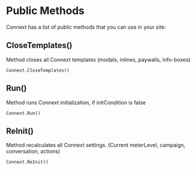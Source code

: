 # Public Methods
Connext has a list of public methods that you can use in your site:

## CloseTemplates()
Method closes all Connext templates (modals, inlines, paywalls, info-boxes)

`Connext.CloseTemplates()`

## Run() 
Method runs Connext initialization, if initCondition is false

`Connext.Run()`

## ReInit() 
Method recalculates all Connext settings. (Current meterLevel, campaign, conversation, actions)

`Connext.ReInit()`